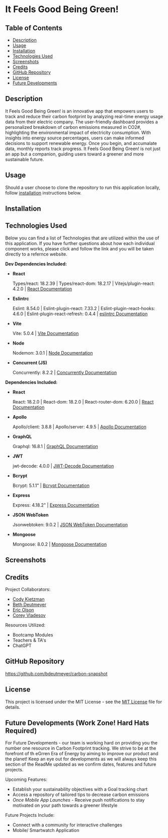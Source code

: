 # It Feels Good Being Green!

## Table of Contents
  - [Description](#description)
  - [Usage](#usage)
  - [Installation](#installation)
  - [Technologies Used](#technologies-used)
  - [Screenshots](#screenshots)
  - [Credits](#credits)
  - [GitHub Repository](#github-repository)  
  - [License](#license)
  - [Future Developments](#future-developments-work-zone-hard-hats-required)

## Description
It Feels Good Being Green! is an innovative app that empowers users to track and reduce their carbon footprint by analyzing real-time energy usage data from their electric company. The user-friendly dashboard provides a personalized breakdown of carbon emissions measured in CO2#, highlighting the environmental impact of electricity consumption. With insights into energy source percentages, users can make informed decisions to support renewable energy. Once you begin, and accumalate data, monthly reports track progress. It Feels Good Being Green! is not just an app but a companion, guiding users toward a greener and more sustainable future.

## Usage





Should a user choose to clone the repository to run this application locally, follow [installation](#installation) instructions below.

## Installation


## Technologies Used
Below you can find a list of Technologies that are utilized within the use of this application. If you have further questions about how each individual component works, please click and follow the link and you will be taken directly to a refernce website.

**Dev Dependencies Included:** 

   - **React**

     Types/react: 18.2.39 |
     Types/react-dom: 18.2.17 |
     Vitejs/plugin-react: 4.2.0 |
     [React Documentation](https://react.dev/reference/react#react-dom)


   - **Eslintrc**
   
     Eslint: 8.54.0 | 
     Eslint-plugin-react: 7.33.2 | 
     Eslint-plugin-react-hooks: 4.6.0 | 
     Eslint-plugin-react-refresh: 0.4.4 |
     [eslintrc Documentation](https://eslint.org/docs/latest/)


   - **Vite**

     Vite: 5.0.4 | 
     [Vite Documentation](https://vitejs.dev/guide/)


  - **Node**

     Nodemon: 3.0.1 |
     [Node Documentation](https://nodejs.org/en/docs)


  - **Concurrent (JS)**

     Concurrently: 8.2.2 |
     [Concurrently Documentation](https://www.jsdocs.io/package/concurrently)


**Dependencies Included:** 

   - **React**

     React: 18.2.0 |
     React-dom: 18.2.0 |
     React-router-dom: 6.20.0 |
     [React Documentation](https://react.dev/reference/react#react-dom)


  - **Apollo**

     Apollo/client: 3.8.8 |
     Apollo/server: 4.9.5 |
     [Apollo Documentation](https://www.apollographql.com/docs/)


 - **GraphQL**

     Graphql: 16.8.1 |
     [GraphQL Documentation](https://graphql.org/learn/)


 - **JWT**

     jwt-decode: 4.0.0 |
     [JWT-Decode Documentation](https://www.npmjs.com/package/jwt-decode) 


  - **Bcrypt**

     Bcrypt: 5.1.1" |
     [Bcrypt Documentation](https://www.npmjs.com/package/bcrypt)


 - **Express**

     Express: 4.18.2" |
     [Express Documentation](https://expressjs.com)   


  - **JSON WebToken**

     Jsonwebtoken: 9.0.2 |
     [JSON WebToken Documentation](https://jwt.io/introduction)


 - **Mongoose**

     Mongoose: 8.0.2 |
     [Mongoose Documentation](https://mongoose.ws/documentation/)


## Screenshots


## Credits
Project Collaborators:
- [Cody Kietzman](https://github.com/ckietzm2)
- [Beth Deutmeyer](https://github.com/bdeutmeyer)
- [Eric Olson](https://github.com/ericolson1977)
- [Corey Vladesov](https://github.com/vladesovc)

Resources Utilized:
- Bootcamp Modules
- Teachers & TA's
- ChatGPT

## GitHub Repository
https://github.com/bdeutmeyer/carbon-snapshot

## License
This project is licensed under the MIT License - see the [MIT License](/LICENSE) file for details.

## Future Developments (Work Zone! Hard Hats Required)
For Future Developments - our team is working hard on providing you the number one resource in Carbon Footprint tracking. We strive to be at the forefront of th eGrren Era of Energy by aiming to improve our product and the planet! Keep an eye out for developments as we will always keep this section of the ReadMe updated as we confirm dates, features and future projects.

Upcoming Features:
- Establish your sustainability objectives with a Goal tracking chart
- Access a repository of tailored tips to decrease carbon emissions
- *Once Mobile App Launches* - Receive push notifications to stay motivated on your path towards a greener lifestyle  

Future Projects Include:
- Connect with a community for interactive challenges
- Mobile/ Smartwatch Application